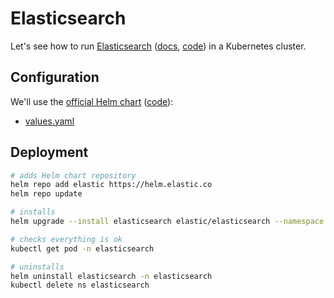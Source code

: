 # Elasticsearch

Let's see how to run [Elasticsearch](https://www.elastic.co/elasticsearch/) ([docs](https://www.elastic.co/guide/index.html), [code](https://github.com/elastic/elasticsearch)) in a Kubernetes cluster.

## Configuration

We'll use the [official Helm chart](https://artifacthub.io/packages/helm/elastic/elasticsearch) ([code](https://github.com/reportportal/kubernetes)):

- [values.yaml](https://github.com/elastic/helm-charts/blob/main/elasticsearch/values.yaml)

## Deployment

```bash
# adds Helm chart repository
helm repo add elastic https://helm.elastic.co
helm repo update

# installs
helm upgrade --install elasticsearch elastic/elasticsearch --namespace elasticsearch --create-namespace

# checks everything is ok
kubectl get pod -n elasticsearch

# uninstalls
helm uninstall elasticsearch -n elasticsearch
kubectl delete ns elasticsearch
```
